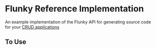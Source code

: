# Flunky Reference Implementation

An example implementation of the Flunky API for generating source code for your
[CRUD applications](https://en.wikipedia.org/wiki/Create,_read,_update_and_delete)

## To Use
